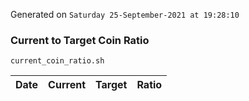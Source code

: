 Generated on `Saturday 25-September-2021 at 19:28:10`

### Current to Target Coin Ratio
`current_coin_ratio.sh`

Date|Current|Target|Ratio
---|---|---|---
